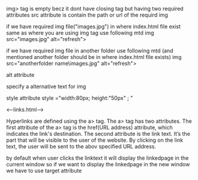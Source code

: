 img> tag is empty becz it dont have closing tag but having two required attributes 
src attribute is contain the path or url of the requird img

if we have required img file("images.jpg") in  where index.html file exist  same as where you are using img tag use following mtd 
img src="images.jpg" alt="refresh">

if we have required img file in another folder use following mtd (and mentioned another folder should be in where index.html file exists)
img src="anotherfolder name\images.jpg" alt="refresh"> 




alt attribute

specify a alternative text for img 


style attribute 
style ="width:80px;   height:"50px" ;   "



<--links.html-->

Hyperlinks are defined using the a> tag. 
The a> tag has two attributes. 
The first attribute of the  a> tag is the href(URL address) attribute, which indicates the link's destination. 
The second attribute is the link text. It’s the part that will be visible to the user of the website. 
By clicking on the link text, the user will be sent to the  abov specified URL address.

by default when user clicks the  linktext it will display the linkedpage   in the current window
so if  we want to display the linkedpage   in the new window we have to use target attribute
 